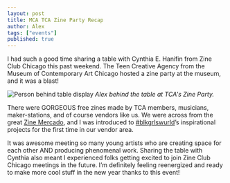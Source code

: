 ```yaml
---
layout: post
title: MCA TCA Zine Party Recap
author: Alex
tags: ["events"]
published: true
---
```


I had such a good time sharing a table with Cynthia E. Hanifin from Zine Club Chicago this past weekend. The Teen Creative Agency from the Museum of Contemporary Art Chicago hosted a zine party at the museum, and it was a blast! 

![Person behind table display]([https://octodex.github.com/images/bannekat.png](https://scontent-ord5-2.cdninstagram.com/v/t51.2885-15/412031203_2119203245083186_5114235524313313383_n.jpg?stp=dst-jpg_e35&efg=eyJ2ZW5jb2RlX3RhZyI6ImltYWdlX3VybGdlbi4xNDQweDE0NDAuc2RyIn0&_nc_ht=scontent-ord5-2.cdninstagram.com&_nc_cat=110&_nc_ohc=J-rqZKjdpqkAX_NE_qN&edm=ACWDqb8BAAAA&ccb=7-5&ig_cache_key=MzI2MDczNDk4Mjg1OTE2OTA4OQ%3D%3D.2-ccb7-5&oh=00_AfAffl3QGk7jzkYULaf70Eimgng-KO6urQi86XIwqzZ7qg&oe=659ADD08&_nc_sid=ee9879))
*Alex behind the table at TCA's Zine Party.*

<!--more-->

There were GORGEOUS free zines made by TCA members, musicians, maker-stations, and of course vendors like us. We were across from the great [Zine Mercado](https://www.instagram.com/zinemercado/), and I was introduced to [#blkgrlswurld](https://www.blkgrlswurld.com/)’s inspirational projects for the first time in our vendor area. 

It was awesome meeting so many young artists who are creating space for each other AND producing phenomenal work. Sharing the table with Cynthia also meant I experienced folks getting excited to join Zine Club Chicago meetings in the future. I’m definitely feeling reenergized and ready to make more cool stuff in the new year thanks to this event! 
